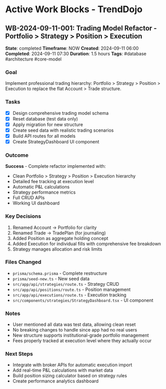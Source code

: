 # Active Work Blocks - TrendDojo

## WB-2024-09-11-001: Trading Model Refactor - Portfolio > Strategy > Position > Execution
**State**: completed
**Timeframe**: NOW
**Created**: 2024-09-11 06:00
**Completed**: 2024-09-11 07:30
**Duration**: 1.5 hours
**Tags**: #database #architecture #core-model

### Goal
Implement professional trading hierarchy: Portfolio > Strategy > Position > Execution to replace the flat Account > Trade structure.

### Tasks
- [x] Design comprehensive trading model schema
- [x] Reset database (test data only)
- [x] Apply migration for new structure
- [x] Create seed data with realistic trading scenarios
- [x] Build API routes for all models
- [x] Create StrategyDashboard UI component

### Outcome
**Success** - Complete refactor implemented with:
- Clean Portfolio > Strategy > Position > Execution hierarchy
- Detailed fee tracking at execution level
- Automatic P&L calculations
- Strategy performance metrics
- Full CRUD APIs
- Working UI dashboard

### Key Decisions
1. Renamed Account → Portfolio for clarity
2. Renamed Trade → TradePlan (for journaling)
3. Added Position as aggregate holding concept
4. Added Execution for individual fills with comprehensive fee breakdown
5. Strategy manages allocation and risk limits

### Files Changed
- `prisma/schema.prisma` - Complete restructure
- `prisma/seed-new.ts` - New seed data
- `src/app/api/strategies/route.ts` - Strategy CRUD
- `src/app/api/positions/route.ts` - Position management
- `src/app/api/executions/route.ts` - Execution tracking
- `src/components/strategies/StrategyDashboard.tsx` - UI component

### Notes
- User mentioned all data was test data, allowing clean reset
- No breaking changes to handle since app had no real users
- New structure supports institutional-grade portfolio management
- Fees properly tracked at execution level where they actually occur

### Next Steps
- Integrate with broker APIs for automatic execution import
- Add real-time P&L calculations with market data
- Build position sizing calculator based on strategy rules
- Create performance analytics dashboard
